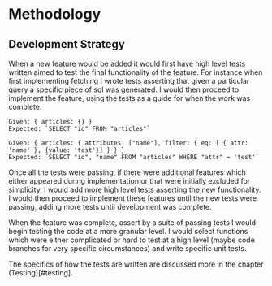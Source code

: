 # Methodology

## Development Strategy

When a new feature would be added it would first have high level tests written aimed to test the final functionality of the feature. For instance when first implementing fetching I wrote tests asserting that given a particular query a specific piece of sql was generated. I would then proceed to implement the feature, using the tests as a guide for when the work was complete.

```{caption="Example of what the high level tests would assert (not actual tests)"}
Given: { articles: {} }
Expected: `SELECT "id" FROM "articles"`

Given: { articles: { attributes: ["name"], filter: { eq: [ { attr: 'name' }, {value: 'test'}] } } }
Expected: `SELECT "id", "name" FROM "articles" WHERE "attr" = 'test'`
```

Once all the tests were passing, if there were additional features which either appeared during implementation or that were initially excluded for simplicity, I would add more high level tests asserting the new functionality. I would then proceed to implement these features until the new tests were passing, adding more tests until development was complete.

When the feature was complete, assert by a suite of passing tests I would begin testing the code at a more granular level. I would select functions which were either complicated or hard to test at a high level (maybe code branches for very specific circumstances) and write specific unit tests.

The specifics of how the tests are written are discussed more in the chapter (Testing)[#testing].
